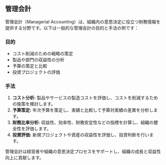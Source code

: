 ## 管理会計
管理会計（Managerial Accounting）は、組織内の意思決定に役立つ財務情報を提供する分野です。以下は一般的な管理会計の目的と手法の例です：

### 目的
- コスト削減のための戦略の策定
- 製品や部門の収益性の分析
- 予算の策定と比較
- 投資プロジェクトの評価

### 手法
1. **コスト分析:** 製品やサービスの製造コストを評価し、コストを削減するための施策を検討します。
2. **予算策定:** 年次予算を策定し、実績と比較して予算対実績の差異を分析します。
3. **財務比率分析:** 収益性、効率性、財務安定性などの指標を計算し、組織の健全性を評価します。
4. **投資評価:** 新規プロジェクトや資産の収益性を評価し、投資判断を行います。

管理会計は経営者や組織の意思決定プロセスをサポートし、組織の成長と収益性向上に貢献します。
</html>

